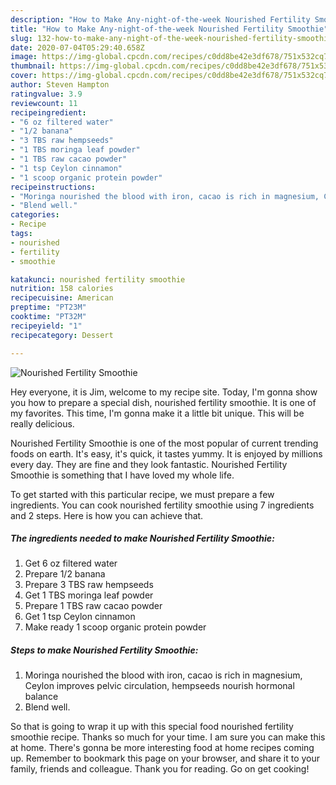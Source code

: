 ```yaml
---
description: "How to Make Any-night-of-the-week Nourished Fertility Smoothie"
title: "How to Make Any-night-of-the-week Nourished Fertility Smoothie"
slug: 132-how-to-make-any-night-of-the-week-nourished-fertility-smoothie
date: 2020-07-04T05:29:40.658Z
image: https://img-global.cpcdn.com/recipes/c0dd8be42e3df678/751x532cq70/nourished-fertility-smoothie-recipe-main-photo.jpg
thumbnail: https://img-global.cpcdn.com/recipes/c0dd8be42e3df678/751x532cq70/nourished-fertility-smoothie-recipe-main-photo.jpg
cover: https://img-global.cpcdn.com/recipes/c0dd8be42e3df678/751x532cq70/nourished-fertility-smoothie-recipe-main-photo.jpg
author: Steven Hampton
ratingvalue: 3.9
reviewcount: 11
recipeingredient:
- "6 oz filtered water"
- "1/2 banana"
- "3 TBS raw hempseeds"
- "1 TBS moringa leaf powder"
- "1 TBS raw cacao powder"
- "1 tsp Ceylon cinnamon"
- "1 scoop organic protein powder"
recipeinstructions:
- "Moringa nourished the blood with iron, cacao is rich in magnesium, Ceylon improves pelvic circulation, hempseeds nourish hormonal balance"
- "Blend well."
categories:
- Recipe
tags:
- nourished
- fertility
- smoothie

katakunci: nourished fertility smoothie 
nutrition: 158 calories
recipecuisine: American
preptime: "PT23M"
cooktime: "PT32M"
recipeyield: "1"
recipecategory: Dessert

---
```



![Nourished Fertility Smoothie](https://img-global.cpcdn.com/recipes/c0dd8be42e3df678/751x532cq70/nourished-fertility-smoothie-recipe-main-photo.jpg)

Hey everyone, it is Jim, welcome to my recipe site. Today, I'm gonna show you how to prepare a special dish, nourished fertility smoothie. It is one of my favorites. This time, I'm gonna make it a little bit unique. This will be really delicious.

Nourished Fertility Smoothie is one of the most popular of current trending foods on earth. It's easy, it's quick, it tastes yummy. It is enjoyed by millions every day. They are fine and they look fantastic. Nourished Fertility Smoothie is something that I have loved my whole life.




To get started with this particular recipe, we must prepare a few ingredients. You can cook nourished fertility smoothie using 7 ingredients and 2 steps. Here is how you can achieve that.

##### The ingredients needed to make Nourished Fertility Smoothie:

1. Get 6 oz filtered water
1. Prepare 1/2 banana
1. Prepare 3 TBS raw hempseeds
1. Get 1 TBS moringa leaf powder
1. Prepare 1 TBS raw cacao powder
1. Get 1 tsp Ceylon cinnamon
1. Make ready 1 scoop organic protein powder




##### Steps to make Nourished Fertility Smoothie:

1. Moringa nourished the blood with iron, cacao is rich in magnesium, Ceylon improves pelvic circulation, hempseeds nourish hormonal balance
1. Blend well.




So that is going to wrap it up with this special food nourished fertility smoothie recipe. Thanks so much for your time. I am sure you can make this at home. There's gonna be more interesting food at home recipes coming up. Remember to bookmark this page on your browser, and share it to your family, friends and colleague. Thank you for reading. Go on get cooking!
